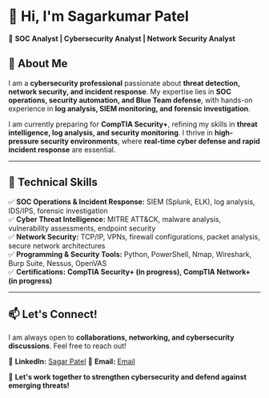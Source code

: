 # 👋 Hi, I'm Sagarkumar Patel 
🔹 **SOC Analyst | Cybersecurity Analyst | Network Security Analyst**  

## 🔹 About Me  
I am a **cybersecurity professional** passionate about **threat detection, network security, and incident response**. My expertise lies in **SOC operations, security automation, and Blue Team defense**, with hands-on experience in **log analysis, SIEM monitoring, and forensic investigation**.  

I am currently preparing for **CompTIA Security+**, refining my skills in **threat intelligence, log analysis, and security monitoring**. I thrive in **high-pressure security environments**, where **real-time cyber defense and rapid incident response** are essential.  

---

## 🔹 Technical Skills  
✅ **SOC Operations & Incident Response:** SIEM (Splunk, ELK), log analysis, IDS/IPS, forensic investigation  
✅ **Cyber Threat Intelligence:** MITRE ATT&CK, malware analysis, vulnerability assessments, endpoint security  
✅ **Network Security:** TCP/IP, VPNs, firewall configurations, packet analysis, secure network architectures  
✅ **Programming & Security Tools:** Python, PowerShell, Nmap, Wireshark, Burp Suite, Nessus, OpenVAS  
✅ **Certifications:** **CompTIA Security+ (in progress), CompTIA Network+ (in progress)**  

---


## 📫 Let's Connect!  
I am always open to **collaborations, networking, and cybersecurity discussions**. Feel free to reach out!  

🔹 **LinkedIn:** [Sagar Patel](https://www.linkedin.com/in/sagar-patel-48612a311/)
🔹 **Email:** [Email](sagarpatel7699@gmail.com)  

🚀 **Let's work together to strengthen cybersecurity and defend against emerging threats!**  
